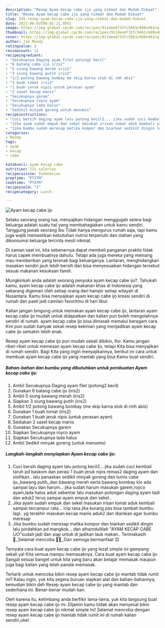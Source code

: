 ```yaml
---
description: "Resep Ayam kecap cabe ijo yang nikmat dan Mudah Dibuat"
title: "Resep Ayam kecap cabe ijo yang nikmat dan Mudah Dibuat"
slug: 545-resep-ayam-kecap-cabe-ijo-yang-nikmat-dan-mudah-dibuat
date: 2021-06-03T00:01:21.056Z
image: https://img-global.cpcdn.com/recipes/911deed733fc5663/680x482cq70/ayam-kecap-cabe-ijo-foto-resep-utama.jpg
thumbnail: https://img-global.cpcdn.com/recipes/911deed733fc5663/680x482cq70/ayam-kecap-cabe-ijo-foto-resep-utama.jpg
cover: https://img-global.cpcdn.com/recipes/911deed733fc5663/680x482cq70/ayam-kecap-cabe-ijo-foto-resep-utama.jpg
author: Jim Moody
ratingvalue: 3
reviewcount: 12
recipeingredient:
- "Secukupnya Daging ayam filet potong2 kecil"
- "6 batang cabe ijo iris2"
- "5 siung bawang merah iris2"
- "3 siung bawang putih iris2"
- "1/2 potong bawang bombay me skip karna stok di rmh abis"
- "1 buah tomat iris2"
- "1 buah jeruk nipis untuk perasan ayam"
- "2 saset kecap manis"
- "Secukupnya garem"
- "Secukupnya royco ayam"
- "Secukupnya lada halus"
- "Sedikit minyak goreng untuk menumis"
recipeinstructions:
- "Cuci bersih daging ayam lalu potong kecil2... jika sudah cuci kembali taruh pd baskom dan perasi 1 buah jeruk nipis remas2 daging ayam dan sisihkan.. lalu panaskan sedikit minyak goreng dan tumis cabe ijo,,bawang putih,,dan bawang merah serta bawang bombay klo ada sampai layu dan harum... jika sudah harum masukan garem,royco ayam,lada halus aduk sebentar lalu masukan potongan daging ayam tadi dan aduk2 terus sampai ayam empuk dan sekel.."
- "Jika ayam sudah empuk dan sekel masukan irisan tomat aduk kembali sampai tercampur rata... icip rasa jika kurang pas bisa tambah bumbu lagi.. yg terakhir masukan kecap manis aduk2 dan diamkan agar bumbu meresap"
- "Jika bumbu sudah meresap matika kompor dan biarkan sedikit dingin lalu pindahkan pd mangkok... dan alhamdulillah &#34;AYAM KECAP CABE IJO&#34;sudah jadi dan siap untuk di jadikan lauk makan.. Terimakasih 🙏,,Selamat mencoba 👩‍🍳,,Dan semoga bermanfaat 😊"
categories:
- Resep
tags:
- ayam
- kecap
- cabe

katakunci: ayam kecap cabe 
nutrition: 211 calories
recipecuisine: Indonesian
preptime: "PT27M"
cooktime: "PT47M"
recipeyield: "2"
recipecategory: Lunch

---
```



![Ayam kecap cabe ijo](https://img-global.cpcdn.com/recipes/911deed733fc5663/680x482cq70/ayam-kecap-cabe-ijo-foto-resep-utama.jpg)

Selaku seorang orang tua, menyajikan hidangan menggugah selera bagi keluarga adalah suatu hal yang membahagiakan untuk kamu sendiri. Tanggung jawab seorang ibu Tidak hanya mengurus rumah saja, tapi kamu juga wajib memastikan kebutuhan nutrisi terpenuhi dan olahan yang dikonsumsi keluarga tercinta mesti nikmat.

Di zaman  saat ini, kita sebenarnya dapat membeli panganan praktis tidak harus capek membuatnya dahulu. Tetapi ada juga mereka yang memang mau memberikan yang terenak bagi keluarganya. Lantaran, menghidangkan masakan sendiri jauh lebih bersih dan bisa menyesuaikan hidangan tersebut sesuai makanan kesukaan famili. 



Mungkinkah anda adalah seorang penyuka ayam kecap cabe ijo?. Tahukah kamu, ayam kecap cabe ijo adalah makanan khas di Indonesia yang sekarang digemari oleh setiap orang dari hampir setiap wilayah di Nusantara. Kamu bisa menyajikan ayam kecap cabe ijo kreasi sendiri di rumah dan pasti jadi camilan favoritmu di hari libur.

Kalian jangan bingung untuk memakan ayam kecap cabe ijo, lantaran ayam kecap cabe ijo mudah untuk didapatkan dan kalian pun boleh mengolahnya sendiri di rumah. ayam kecap cabe ijo bisa dimasak memalui beragam cara. Kini pun sudah banyak sekali resep kekinian yang menjadikan ayam kecap cabe ijo semakin lebih enak.

Resep ayam kecap cabe ijo pun mudah sekali dibikin, lho. Kamu jangan ribet-ribet untuk memesan ayam kecap cabe ijo, tetapi Kita bisa menyajikan di rumah sendiri. Bagi Kita yang ingin menyajikannya, berikut ini cara untuk membuat ayam kecap cabe ijo yang mantab yang bisa Kamu buat sendiri.

<!--inarticleads1-->

##### Bahan-bahan dan bumbu yang dibutuhkan untuk pembuatan Ayam kecap cabe ijo:

1. Ambil Secukupnya Daging ayam filet (potong2 kecil)
1. Gunakan 6 batang cabe ijo (iris2)
1. Ambil 5 siung bawang merah (iris2)
1. Siapkan 3 siung bawang putih (iris2)
1. Ambil 1/2 potong bawang bombay (me skip karna stok di rmh abis)
1. Gunakan 1 buah tomat (iris2)
1. Gunakan 1 buah jeruk nipis (untuk perasan ayam)
1. Sediakan 2 saset kecap manis
1. Gunakan Secukupnya garem
1. Siapkan Secukupnya royco ayam
1. Siapkan Secukupnya lada halus
1. Ambil Sedikit minyak goreng (untuk menumis)




<!--inarticleads2-->

##### Langkah-langkah menyiapkan Ayam kecap cabe ijo:

1. Cuci bersih daging ayam lalu potong kecil2... jika sudah cuci kembali taruh pd baskom dan perasi 1 buah jeruk nipis remas2 daging ayam dan sisihkan.. lalu panaskan sedikit minyak goreng dan tumis cabe ijo,,bawang putih,,dan bawang merah serta bawang bombay klo ada sampai layu dan harum... jika sudah harum masukan garem,royco ayam,lada halus aduk sebentar lalu masukan potongan daging ayam tadi dan aduk2 terus sampai ayam empuk dan sekel..
1. Jika ayam sudah empuk dan sekel masukan irisan tomat aduk kembali sampai tercampur rata... icip rasa jika kurang pas bisa tambah bumbu lagi.. yg terakhir masukan kecap manis aduk2 dan diamkan agar bumbu meresap
1. Jika bumbu sudah meresap matika kompor dan biarkan sedikit dingin lalu pindahkan pd mangkok... dan alhamdulillah &#34;AYAM KECAP CABE IJO&#34;sudah jadi dan siap untuk di jadikan lauk makan.. Terimakasih 🙏,,Selamat mencoba 👩‍🍳,,Dan semoga bermanfaat 😊




Ternyata cara buat ayam kecap cabe ijo yang lezat simple ini gampang sekali ya! Kita semua mampu memasaknya. Cara buat ayam kecap cabe ijo Sangat sesuai banget untuk kita yang baru akan belajar memasak maupun juga bagi kalian yang telah pandai memasak.

Tertarik untuk mencoba bikin resep ayam kecap cabe ijo mantab tidak rumit ini? Kalau ingin, yuk kita segera buruan siapkan alat dan bahan-bahannya, kemudian bikin deh Resep ayam kecap cabe ijo yang mantab dan sederhana ini. Benar-benar mudah kan. 

Oleh karena itu, ketimbang anda berfikir lama-lama, yuk kita langsung buat resep ayam kecap cabe ijo ini. Dijamin kamu tiidak akan menyesal bikin resep ayam kecap cabe ijo nikmat simple ini! Selamat mencoba dengan resep ayam kecap cabe ijo mantab tidak rumit ini di rumah kalian sendiri,oke!.

